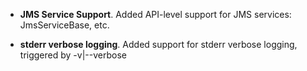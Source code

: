 * __JMS Service Support__. Added API-level support for JMS services: JmsServiceBase, etc.

* __stderr verbose logging__. Added support for stderr verbose logging, triggered by -v|--verbose 